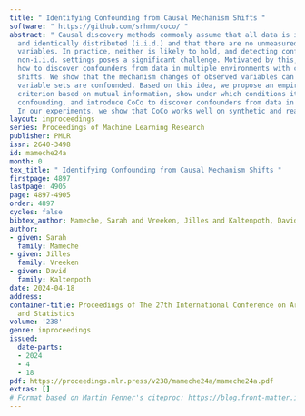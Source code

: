 ```yaml
---
title: " Identifying Confounding from Causal Mechanism Shifts "
software: " https://github.com/srhmm/coco/ "
abstract: " Causal discovery methods commonly assume that all data is independently
  and identically distributed (i.i.d.) and that there are no unmeasured confounding
  variables. In practice, neither is likely to hold, and detecting confounding in
  non-i.i.d. settings poses a significant challenge. Motivated by this, we explore
  how to discover confounders from data in multiple environments with causal mechanism
  shifts. We show that the mechanism changes of observed variables can reveal which
  variable sets are confounded. Based on this idea, we propose an empirically testable
  criterion based on mutual information, show under which conditions it can identify
  confounding, and introduce CoCo to discover confounders from data in multiple contexts.
  In our experiments, we show that CoCo works well on synthetic and real-world data. "
layout: inproceedings
series: Proceedings of Machine Learning Research
publisher: PMLR
issn: 2640-3498
id: mameche24a
month: 0
tex_title: " Identifying Confounding from Causal Mechanism Shifts "
firstpage: 4897
lastpage: 4905
page: 4897-4905
order: 4897
cycles: false
bibtex_author: Mameche, Sarah and Vreeken, Jilles and Kaltenpoth, David
author:
- given: Sarah
  family: Mameche
- given: Jilles
  family: Vreeken
- given: David
  family: Kaltenpoth
date: 2024-04-18
address:
container-title: Proceedings of The 27th International Conference on Artificial Intelligence
  and Statistics
volume: '238'
genre: inproceedings
issued:
  date-parts:
  - 2024
  - 4
  - 18
pdf: https://proceedings.mlr.press/v238/mameche24a/mameche24a.pdf
extras: []
# Format based on Martin Fenner's citeproc: https://blog.front-matter.io/posts/citeproc-yaml-for-bibliographies/
---
```

